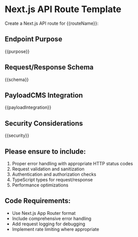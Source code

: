 # Next.js API Route Template

Create a Next.js API route for {{routeName}}:

## Endpoint Purpose
{{purpose}}

## Request/Response Schema
{{schema}}

## PayloadCMS Integration
{{payloadIntegration}}

## Security Considerations
{{security}}

## Please ensure to include:
1. Proper error handling with appropriate HTTP status codes
2. Request validation and sanitization
3. Authentication and authorization checks
4. TypeScript types for request/response
5. Performance optimizations

## Code Requirements:
- Use Next.js App Router format
- Include comprehensive error handling
- Add request logging for debugging
- Implement rate limiting where appropriate